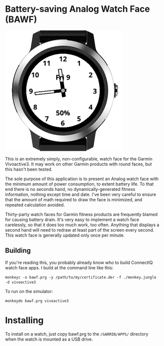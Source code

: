 # Battery-saving Analog Watch Face (BAWF)

![Screenshot](screenshot.png)

This is an extremely simply, non-configurable, watch face for the
Garmin Vivoactive3. It may work on other Garmin products with round faces,
but this hasn't been tested.

The sole purpose of this application is to present an Analog watch
face with the minimum amount of power consumption, to extent battery life.
To that end there is no seconds hand, no dynamically-generated
fitness information, nothing except time and date. I've been very
careful to ensure that the amount of math required to draw the face
is minimized, and repeated calculation avoided.

Thirty-party watch faces for Garmin fitness products are frequently 
blamed for causing battery drain. It's very easy to implement a watch
face carelessly, so that it does too much work, too often. Anything that
displays a second hand will need to redraw at least part of the screen
every second. This watch face is generally updated only once per minute.

## Building

If you're reading this, you probably already know who to build 
ConnectIQ watch face apps. I build at the command line like this:

```
monkeyc -o bawf.prg -y /path/to/my/certificate.der -f ./monkey.jungle -d vivoactive3
```

To run on the simulator:

```
monkeydo bawf.prg vivoactive3
```

# Installing

To install on a watch, just copy bawf.prg to the `/GARMIN/APPS/` directory
when the watch is mounted as a USB drive.


